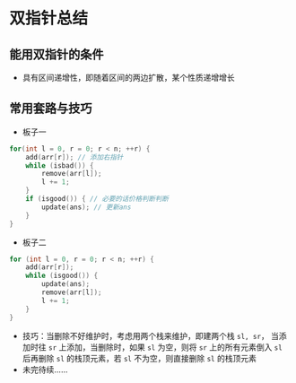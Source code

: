# 双指针总结


## 能用双指针的条件

- 具有区间递增性，即随着区间的两边扩散，某个性质递增增长

## 常用套路与技巧

- 板子一

```cpp
for(int l = 0, r = 0; r < n; ++r) {
    add(arr[r]); // 添加右指针
    while (isbad()) {
        remove(arr[l]);
        l += 1;
    }
    if (isgood()) { // 必要的话价格判断判断
    	update(ans); // 更新ans
    }
}
```

- 板子二

```cpp
for (int l = 0, r = 0; r < n; ++r) {
    add(arr[r]);
    while (isgood()) {
        update(ans);
        remove(arr[l]);
        l += 1;
    }
}
```

- 技巧：当删除不好维护时，考虑用两个栈来维护，即建两个栈 `sl, sr`， 当添加时往 `sr` 上添加，当删除时，如果 `sl` 为空，则将 `sr` 上的所有元素倒入 `sl` 后再删除 `sl` 的栈顶元素，若 `sl` 不为空，则直接删除 `sl` 的栈顶元素
- 未完待续……
